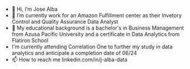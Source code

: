 - 👋 Hi, I’m Jose Alba
- 👀 I’m currently work for an Amazon Fulfillment center as their Invetory Control and Quality Assurance Data Analyst
- 🌱 My educational background is a bachelor's in Business Management from Azusa Pacific University and a certificate in Data Analytics from Flatiron School
- I'm currently attending Correlation One to further my study in data analytics and anticipate a completion date of 06/24
- 📫 How to reach me linkedin.com/in/j-alba-data

<!---
j-alba-data/j-alba-data is a ✨ special ✨ repository because its `README.md` (this file) appears on your GitHub profile.
You can click the Preview link to take a look at your changes.
--->
